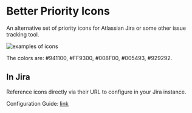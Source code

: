 # Better Priority Icons

An alternative set of priority icons for Atlassian Jira or some other issue tracking tool.

![examples of icons](overview.png "Examples of Icons")

The colors are: #941100, #FF9300, #008F00, #005493, #929292.

## In Jira
Reference icons directly via their URL to configure in your Jira instance.

Configuration Guide: [link](https://confluence.atlassian.com/jirakb/how-to-upload-custom-priority-icons-788961156.html)
